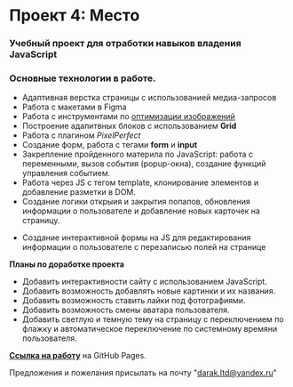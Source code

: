 # Проект 4: Место

### Учебный проект для отработки навыков владения JavaScript

### Основные технологии в работе.

- Адаптивная верстка страницы с использованией медиа-запросов
- Работа с макетами в Figma
- Работа с инструментами по [оптимизации изображений](https://tinypng.com/)
- Построение адапитвных блоков с использованием **Grid**
- Работа с плагином _PixelPerfect_
- Создание форм, работа с тегами **form** и **input**
- Закрепление пройденного материла по JavaScript: работа с переменными, вызов события (popup-окна), создание функций управления событием.
- Работа через JS с тегом template, клонирование элементов и добавление разметки в DOM.
- Создание логики открыия и закрытия попапов, обновления информации о пользователе и добавление новых карточек на страницу.

* Создание интерактивной формы на JS для редактирования информации о пользователе с перезаписью полей на странице

**Планы по доработке проекта**

- Добавить интерактивности сайту с использованием JavaScript.
- Добавить возможность добавлять новые картинки и их названия.
- Добавить возможность ставить лайки под фотографиями.
- Добавить возможность смены аватара пользователя.
- Добавить светлую и темную тему на страницу с переключением по флажку и автоматическое переключение по системному времяни пользователя.

**[Ссылка на работу](https://michael2m-dot.github.io/mesto/index.html)** на GitHub Pages.

Предложения и пожелания присылать на почту "darak.ltd@yandex.ru"
